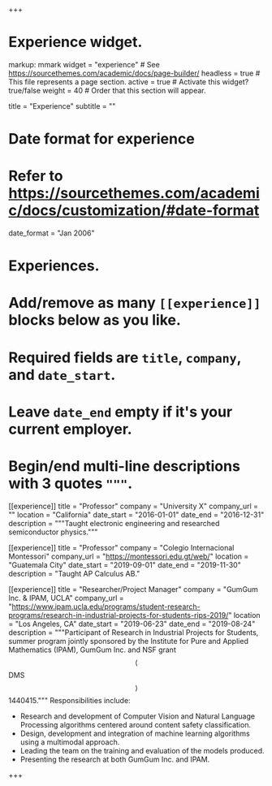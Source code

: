 +++
# Experience widget.
markup: mmark
widget = "experience"  # See https://sourcethemes.com/academic/docs/page-builder/
headless = true  # This file represents a page section.
active = true  # Activate this widget? true/false
weight = 40  # Order that this section will appear.

title = "Experience"
subtitle = ""

# Date format for experience
#   Refer to https://sourcethemes.com/academic/docs/customization/#date-format
date_format = "Jan 2006"

# Experiences.
#   Add/remove as many `[[experience]]` blocks below as you like.
#   Required fields are `title`, `company`, and `date_start`.
#   Leave `date_end` empty if it's your current employer.
#   Begin/end multi-line descriptions with 3 quotes `"""`.
[[experience]]
  title = "Professor"
  company = "University X"
  company_url = ""
  location = "California"
  date_start = "2016-01-01"
  date_end = "2016-12-31"
  description = """Taught electronic engineering and researched semiconductor physics."""

[[experience]]
  title = "Professor"
  company = "Colegio Internacional Montessori"
  company_url = "https://montessori.edu.gt/web/"
  location = "Guatemala City"
  date_start = "2019-09-01"
  date_end = "2019-11-30"
  description = "Taught AP Calculus AB."

[[experience]]
  title = "Researcher/Project Manager"
  company = "GumGum Inc. & IPAM, UCLA"
  company_url = "https://www.ipam.ucla.edu/programs/student-research-programs/research-in-industrial-projects-for-students-rips-2019/"
  location = "Los Angeles, CA"
  date_start = "2019-06-23"
  date_end = "2019-08-24"
  description = """Participant of Research in Industrial Projects for Students, summer program jointly sponsored by the Institute for Pure and Applied Mathematics (IPAM), GumGum Inc. and NSF grant $$\langle$$ DMS$$\rangle$$ 1440415."""
  Responsibilities include:
  
  * Research and development of Computer Vision and Natural Language Processing algorithms centered around content safety classification.
  * Design, development and integration of machine learning algorithms using a multimodal approach.
  * Leading the team on the training and evaluation of the models produced.
  * Presenting the research at both GumGum Inc. and IPAM.

+++
